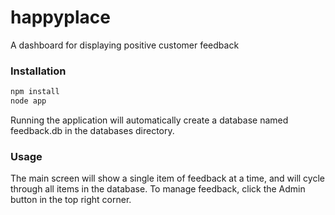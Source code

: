 happyplace
==========

A dashboard for displaying positive customer feedback

### Installation

```bash
npm install
node app
```

Running the application will automatically create a database named feedback.db in the databases directory.

### Usage

The main screen will show a single item of feedback at a time, and will cycle through all items in the database.
To manage feedback, click the Admin button in the top right corner.